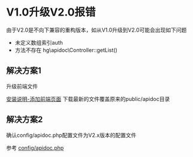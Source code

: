 # V1.0升级V2.0报错

由于V2.0是不向下兼容的重构版本，如从V1.0升级到V2.0可能会出现如下问题

- 未定义数组索引auth
- 方法不存在 hg\apidoc\Controller::getList()

## 解决方案1
升级前端文件

 [安装说明-添加前端页面](/install/#添加前端页面) 下载最新的文件覆盖原来的public/apidoc目录

## 解决方案2

确认config/apidoc.php配置文件为V2.x版本的配置文件

参考 [config/apidoc.php](https://github.com/HGthecode/thinkphp-apidoc/blob/master/src/config.php)
